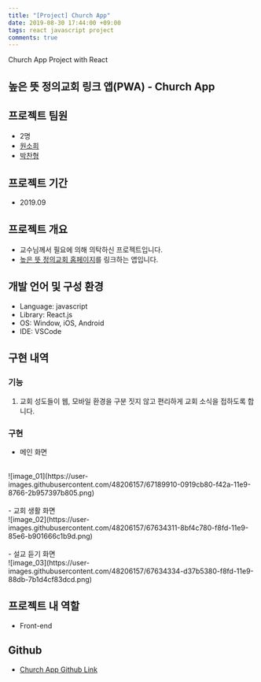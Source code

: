 ```yaml
---
title: "[Project] Church App"
date: 2019-08-30 17:44:00 +09:00
tags: react javascript project
comments: true
---
```


Church App Project with React

## 높은 뜻 정의교회 링크 앱(PWA) - Church App

## 프로젝트 팀원
- 2명
- [원소희](https://github.com/infiduk)
- [박찬형](https://github.com/ch-4ml)

## 프로젝트 기간
- 2019.09

## 프로젝트 개요
- 교수님께서 필요에 의해 의탁하신 프로젝트입니다.
- [높은 뜻 정의교회 홈페이지](http://www.jeongeui.com/)를 링크하는 앱입니다.

## 개발 언어 및 구성 환경
- Language: javascript
- Library: React.js
- OS: Window, iOS, Android
- IDE: VSCode

## 구현 내역

### 기능
1. 교회 성도들이 웹, 모바일 환경을 구분 짓지 않고 편리하게 교회 소식을 접하도록 합니다.

### 구현
- 메인 화면
<br />
![image_01](https://user-images.githubusercontent.com/48206157/67189910-0919cb80-f42a-11e9-8766-2b957397b805.png)
<br />
<br />
- 교회 생활 화면
<br />
![image_02](https://user-images.githubusercontent.com/48206157/67634311-8bf4c780-f8fd-11e9-85e6-b901666c1b9d.png)
<br />
<br />
- 설교 듣기 화면
<br />
![image_03](https://user-images.githubusercontent.com/48206157/67634334-d37b5380-f8fd-11e9-88db-7b1d4cf83dcd.png)

## 프로젝트 내 역할
- Front-end

## Github
- [Church App Github Link](https://github.com/infiduk/church-app)